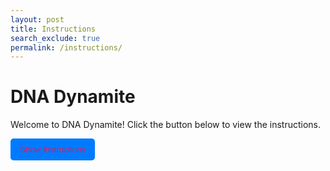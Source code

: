 ```yaml
---
layout: post 
title: Instructions
search_exclude: true
permalink: /instructions/
---
```


# DNA Dynamite

Welcome to DNA Dynamite! Click the button below to view the instructions.

<button id="showPopup" onclick="openPopup()">Show Instructions</button>

<div id="overlay"></div>

<div id="popup">
  <h2>Welcome to DNA Dynamite</h2>
  <p>
    Here are the instructions to play:<br><br>
    Drag and drop the base pairs in the bank of bases to their corresponding spots on DNA to complete the strands.
    If the strand disappears before it's completed, you lose one life.
    If you lose three lives, you must answer 3 trivia questions to revive and keep playing.<br><br>
    **Base Pair Rules:**<br>
    - Adenine always pairs with Thymine (A → T)<br>
    - Guanine always pairs with Cytosine (G → C)
  </p>
  <button onclick="closePopup()">OK</button>
</div>

<style>
  #popup {
    position: fixed;
    top: 50%;
    left: 50%;
    transform: translate(-50%, -50%);
    background-color: #d81b60;
    padding: 20px;
    border: 2px solid black;
    box-shadow: 0px 0px 10px rgba(0, 0, 0, 0.2);
    display: none;
    z-index: 1000;
  }

  #overlay {
    position: fixed;
    top: 0;
    left: 0;
    width: 100%;
    height: 100%;
    background: rgba(0, 0, 0, 0.5);
    display: none;
    z-index: 999;
  }

  #popup button {
    margin-top: 10px;
    padding: 5px 10px;
  }

   #showPopup:hover {
    background-color: #ff1493; /* Darker pink on hover */
  }


  #showPopup {
    background-color: #007bff;
    color: #d81b60;
    padding: 10px 15px;
    border: none;
    border-radius: 5px;
    cursor: pointer;
  }
</style>

<script>
  function openPopup() {
    document.getElementById("popup").style.display = "block";
    document.getElementById("overlay").style.display = "block";
  }

  function closePopup() {
    document.getElementById("popup").style.display = "none";
    document.getElementById("overlay").style.display = "none";
  }

  // Show popup on page load
  window.onload = openPopup;
</script>
